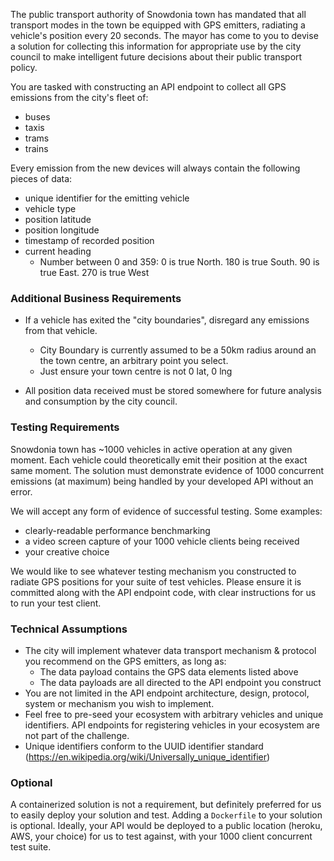 
The public transport authority of Snowdonia town has mandated that all transport modes in the town be equipped with GPS emitters, radiating a vehicle's position every 20 seconds. The mayor has come to you to devise a solution for collecting this information for appropriate use by the city council to make intelligent future decisions about their public transport policy.

You are tasked with constructing an API endpoint to collect all GPS emissions from the city's fleet of:

* buses
* taxis
* trams
* trains

Every emission from the new devices will always contain the following pieces of data:

* unique identifier for the emitting vehicle
* vehicle type
* position latitude
* position longitude
* timestamp of recorded position
* current heading
    * Number between 0 and 359: 0 is true North. 180 is true South. 90 is true East. 270 is true West


### Additional Business Requirements

* If a vehicle has exited the "city boundaries", disregard any emissions from that vehicle.
    * City Boundary is currently assumed to be a 50km radius around an the town centre, an arbitrary point you select.
    * Just ensure your town centre is not 0 lat, 0 lng

* All position data received must be stored somewhere for future analysis and consumption by the city council.

### Testing Requirements

Snowdonia town has ~1000 vehicles in active operation at any given moment. Each vehicle could theoretically emit their position at the exact same moment. The solution must demonstrate evidence of 1000 concurrent emissions (at maximum) being handled by your developed API without an error.

We will accept any form of evidence of successful testing. Some examples:

* clearly-readable performance benchmarking
* a video screen capture of your 1000 vehicle clients being received
* your creative choice

We would like to see whatever testing mechanism you constructed to radiate GPS positions for your suite of test vehicles. Please ensure it is committed along with the API endpoint code, with clear instructions for us to run your test client.

### Technical Assumptions

* The city will implement whatever data transport mechanism & protocol you recommend on the GPS emitters, as long as:
    * The data payload contains the GPS data elements listed above
    * The data payloads are all directed to the API endpoint you construct
* You are not limited in the API endpoint architecture, design, protocol, system or mechanism you wish to implement.
* Feel free to pre-seed your ecosystem with arbitrary vehicles and unique identifiers. API endpoints for registering vehicles in your ecosystem are not part of the challenge.
* Unique identifiers conform to the UUID identifier standard (https://en.wikipedia.org/wiki/Universally_unique_identifier)

### Optional

A containerized solution is not a requirement, but definitely preferred for us to easily deploy your solution and test. Adding a `Dockerfile` to your solution is optional.
Ideally, your API would be deployed to a public location (heroku, AWS, your choice) for us to test against, with your 1000 client concurrent test suite.
